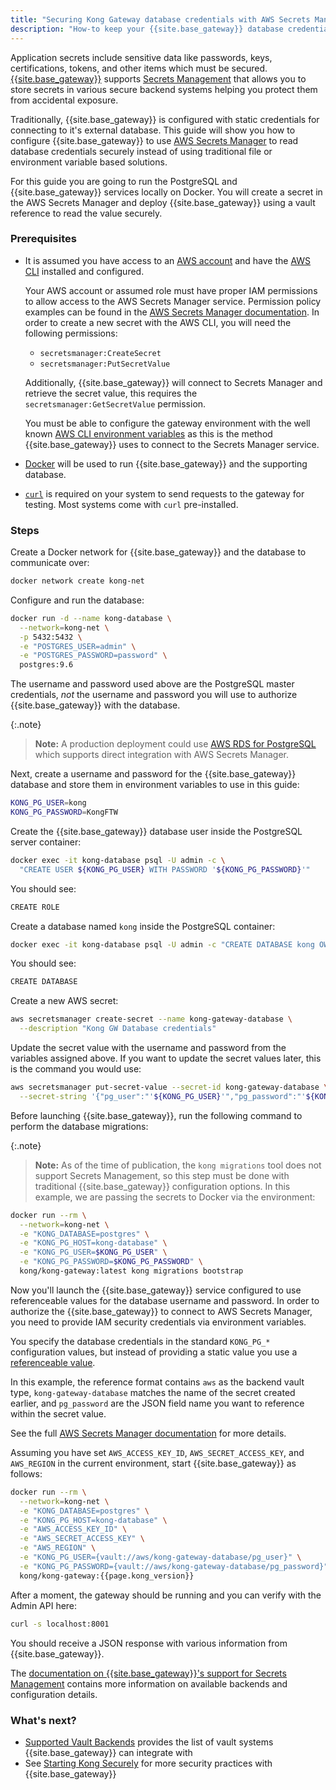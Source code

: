 ```yaml
---
title: "Securing Kong Gateway database credentials with AWS Secrets Manager"
description: "How-to keep your {{site.base_gateway}} database credentials secure using AWS SecretsManager and Kong vault integrations."
---
```


Application secrets include sensitive data like passwords, keys, certifications, tokens, and other items
which must be secured. [{{site.base_gateway}}](/gateway/{{page.kong_version}}/) supports
[Secrets Management](/gateway/{{page.kong_version}}/plan-and-deploy/security/secrets-management/) 
that allows you to store secrets in various secure backend systems helping you protect them from accidental
exposure.

Traditionally, {{site.base_gateway}} is configured with static credentials for connecting 
to it's external database. This guide will show you how to configure {{site.base_gateway}} to use 
[AWS Secrets Manager](https://docs.aws.amazon.com/secretsmanager/latest/userguide/auth-and-access.html) to 
read database credentials securely instead of using traditional file or environment variable based solutions.

For this guide you are going to run the PostgreSQL and {{site.base_gateway}} services locally 
on Docker. You will create a secret in the AWS Secrets Manager and deploy {{site.base_gateway}} using a vault reference
to read the value securely.

### Prerequisites

* It is assumed you have access to an [AWS account](https://aws.amazon.com/) and have the 
  [AWS CLI](https://docs.aws.amazon.com/cli/latest/userguide/getting-started-install.html) 
  installed and configured.
  
  Your AWS account or assumed role must have proper IAM permissions to allow 
  access to the AWS Secrets Manager service. Permission policy examples can be found in the 
  [AWS Secrets Manager documentation](https://docs.aws.amazon.com/secretsmanager/latest/userguide/auth-and-access_examples.html).
  In order to create a new secret with the AWS CLI, you will need the following permissions:
  * `secretsmanager:CreateSecret`
  * `secretsmanager:PutSecretValue`

  Additionally, {{site.base_gateway}} will connect to Secrets Manager and retrieve the secret value, 
  this requires the `secretsmanager:GetSecretValue` permission.

  You must be able to configure the gateway environment with the well known 
  [AWS CLI environment variables](https://docs.aws.amazon.com/cli/latest/userguide/cli-configure-envvars.html)
  as this is the method {{site.base_gateway}} uses to connect to the Secrets Manager service.

* [Docker](https://docs.docker.com/get-docker/) will be used to run {{site.base_gateway}} and the supporting database.
* [`curl`](https://curl.se/) is required on your system to send 
requests to the gateway for testing. Most systems come with `curl` pre-installed.

### Steps

Create a Docker network for {{site.base_gateway}} and the database to communicate over:

```sh
docker network create kong-net
```

Configure and run the database: 

```sh
docker run -d --name kong-database \
  --network=kong-net \
  -p 5432:5432 \
  -e "POSTGRES_USER=admin" \
  -e "POSTGRES_PASSWORD=password" \
  postgres:9.6
```

The username and password used above are the PostgreSQL master credentials, *not* the 
username and password you will use to authorize {{site.base_gateway}} with the database.

{:.note}
> **Note:** A production deployment could use [AWS RDS for PostgreSQL](https://aws.amazon.com/rds/postgresql/) 
which supports direct integration with AWS Secrets Manager.

Next, create a username and password for the {{site.base_gateway}} database and store 
them in environment variables to use in this guide:

```sh
KONG_PG_USER=kong
KONG_PG_PASSWORD=KongFTW
```

Create the {{site.base_gateway}} database user inside the PostgreSQL server container:

```sh
docker exec -it kong-database psql -U admin -c \
  "CREATE USER ${KONG_PG_USER} WITH PASSWORD '${KONG_PG_PASSWORD}'"
```

You should see:
```sh
CREATE ROLE
```

Create a database named `kong` inside the PostgreSQL container:

```sh
docker exec -it kong-database psql -U admin -c "CREATE DATABASE kong OWNER ${KONG_PG_USER};"
```

You should see:
```sh
CREATE DATABASE
```

Create a new AWS secret:

```sh
aws secretsmanager create-secret --name kong-gateway-database \
  --description "Kong GW Database credentials"
```

Update the secret value with the username and password from the variables assigned above.
If you want to update the secret values later, this is the command you would use:

```sh
aws secretsmanager put-secret-value --secret-id kong-gateway-database \
  --secret-string '{"pg_user":"'${KONG_PG_USER}'","pg_password":"'${KONG_PG_PASSWORD}'"}'
```

Before launching {{site.base_gateway}}, run the following command to perform the database migrations:

{:.note}
> **Note:** As of the time of publication, the `kong migrations` tool does not support Secrets Management, so this
step must be done with traditional {{site.base_gateway}} configuration options. In this example, 
we are passing the secrets to Docker via the environment:

```sh
docker run --rm \
  --network=kong-net \
  -e "KONG_DATABASE=postgres" \
  -e "KONG_PG_HOST=kong-database" \
  -e "KONG_PG_USER=$KONG_PG_USER" \
  -e "KONG_PG_PASSWORD=$KONG_PG_PASSWORD" \
  kong/kong-gateway:latest kong migrations bootstrap
```

Now you'll launch the {{site.base_gateway}} service configured to use referenceable values for the
database username and password. In order to authorize the {{site.base_gateway}} to connect to AWS Secrets Manager,
you need to provide IAM security credentials via environment variables. 

You specify the database credentials in the standard `KONG_PG_*` configuration values, 
but instead of providing a static value you use a 
[referenceable value](/gateway/{{page.kong_version}}/plan-and-deploy/security/secrets-management/reference-format/).

In this example, the reference format contains `aws` as the backend vault type, `kong-gateway-database` matches 
the name of the secret created earlier, and `pg_password` are the JSON field name you want to reference 
within the secret value.

See the full 
[AWS Secrets Manager documentation](/gateway/{{page.kong_version}}/plan-and-deploy/security/secrets-management/backends/aws-sm/) 
for more details.

Assuming you have set `AWS_ACCESS_KEY_ID`, `AWS_SECRET_ACCESS_KEY`, and `AWS_REGION` in the current 
environment, start {{site.base_gateway}} as follows:

```sh
docker run --rm \
  --network=kong-net \
  -e "KONG_DATABASE=postgres" \
  -e "KONG_PG_HOST=kong-database" \
  -e "AWS_ACCESS_KEY_ID" \
  -e "AWS_SECRET_ACCESS_KEY" \
  -e "AWS_REGION" \
  -e "KONG_PG_USER={vault://aws/kong-gateway-database/pg_user}" \
  -e "KONG_PG_PASSWORD={vault://aws/kong-gateway-database/pg_password}" \
  kong/kong-gateway:{{page.kong_version}}
```

After a moment, the gateway should be running and you can verify with the Admin API here:

```sh
curl -s localhost:8001
```

You should receive a JSON response with various information from {{site.base_gateway}}.

The [documentation on {{site.base_gateway}}'s support for Secrets Management](/gateway/{{page.kong_version}}/plan-and-deploy/security/secrets-management/)
contains more information on available backends and configuration details.

### What's next?

* [Supported Vault Backends](/gateway/{{page.kong_version}}/plan-and-deploy/security/secrets-management/backends/) provides the list
of vault systems {{site.base_gateway}} can integrate with
* See [Starting Kong Securely](/gateway/{{page.kong_version}}/plan-and-deploy/security/start-kong-securely/) for more 
security practices with {{site.base_gateway}}

